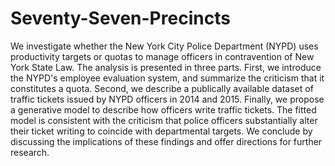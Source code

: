# Seventy-Seven-Precincts

We investigate whether the New York City Police Department (NYPD) uses productivity targets or quotas to manage officers in contravention of New York State Law. The analysis is presented in three parts. First, we introduce the NYPD's employee evaluation system, and summarize the criticism that it constitutes a quota. Second, we describe a publically available dataset of traffic tickets issued by NYPD officers in 2014 and 2015. Finally, we propose a generative model to describe how officers write traffic tickets. The fitted model is consistent with the criticism that police officers substantially alter their ticket writing to coincide with departmental targets. We conclude by discussing the implications of these findings and offer directions for further research.
